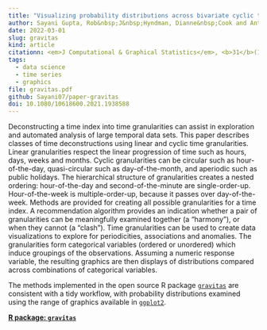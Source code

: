 ```yaml
---
title: "Visualizing probability distributions across bivariate cyclic temporal granularities"
author: Sayani Gupta, Rob&nbsp;J&nbsp;Hyndman, Dianne&nbsp;Cook and Antony&nbsp;Unwin
date: 2022-03-01
slug: gravitas
kind: article
citationn: <em>J Computational & Graphical Statistics</em>, <b>31</b>(1), 14-25
tags:
  - data science
  - time series
  - graphics
file: gravitas.pdf
github: Sayani07/paper-gravitas
doi: 10.1080/10618600.2021.1938588
---
```


Deconstructing a time index into time granularities can assist in exploration and automated analysis of large temporal data sets. This paper describes classes of time deconstructions using linear and cyclic time granularities. Linear granularities respect the linear progression of time such as hours, days, weeks and months. Cyclic granularities can be circular such as hour-of-the-day, quasi-circular such as day-of-the-month, and aperiodic such as public holidays. The hierarchical structure of granularities creates a nested ordering: hour-of-the-day and second-of-the-minute are single-order-up. Hour-of-the-week is multiple-order-up, because it passes over day-of-the-week. Methods are provided for creating all possible granularities for a time index. A recommendation algorithm provides an indication whether a pair of granularities can be meaningfully examined together (a “harmony”), or when they cannot (a “clash”). Time granularities can be used to create data visualizations to explore for periodicities, associations and anomalies. The granularities form categorical variables (ordered or unordered) which induce groupings of the observations. Assuming a numeric response variable, the resulting graphics are then displays of distributions compared across combinations of categorical variables.

The methods implemented in the open source R package [`gravitas`](https://sayani07.github.io/gravitas/) are consistent with a tidy workflow, with probability distributions examined using the range of graphics available in [`ggplot2`](https://ggplot2.tidyverse.org).

[**R package: `gravitas`**](https://sayani07.github.io/gravitas/)

